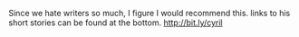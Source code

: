 Since we hate writers so much, I figure I would recommend this. links to his short stories can be found at the bottom. http://bit.ly/cyril